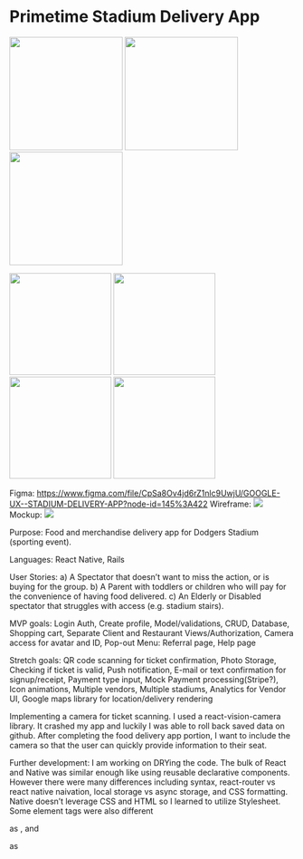 <h1>Primetime Stadium Delivery App</h1>
<p float="center">
  <img src="https://github.com/ChefJoseph/StadiumApp-Frontend/blob/main/assets/Simulator%20Screen%20Shot%20-%20iPhone%2013%20-%202022-10-23%20at%2013.58.25.png" width="200" />
  <img src="https://github.com/ChefJoseph/StadiumApp-Frontend/blob/main/assets/Simulator%20Screen%20Shot%20-%20iPhone%2013%20-%202022-10-23%20at%2013.59.09.png" width="200" /> 
  <img src="https://github.com/ChefJoseph/StadiumApp-Frontend/blob/main/assets/Simulator%20Screen%20Shot%20-%20iPhone%2013%20-%202022-10-23%20at%2013.59.13.png" width="200" />
</p>
<p float="center">
  <img src="https://github.com/ChefJoseph/StadiumApp-Frontend/blob/main/assets/Simulator%20Screen%20Shot%20-%20iPhone%2013%20-%202022-10-23%20at%2014.00.38.png" width="180" />
  <img src="https://github.com/ChefJoseph/StadiumApp-Frontend/blob/main/assets/Simulator%20Screen%20Shot%20-%20iPhone%2013%20-%202022-10-23%20at%2014.01.03.png" width="180" />
  <img src="https://github.com/ChefJoseph/StadiumApp-Frontend/blob/main/assets/Simulator%20Screen%20Shot%20-%20iPhone%2013%20-%202022-10-23%20at%2014.01.33.png" width="180" />
  <img src="https://github.com/ChefJoseph/StadiumApp-Frontend/blob/main/assets/Simulator%20Screen%20Shot%20-%20iPhone%2013%20-%202022-10-23%20at%2014.00.51.png" width="180" />
</p>

Figma:
https://www.figma.com/file/CpSa8Ov4jd6rZ1nlc9UwjU/GOOGLE-UX--STADIUM-DELIVERY-APP?node-id=145%3A422
Wireframe:
<image src="https://github.com/ChefJoseph/StadiumApp-Frontend/blob/main/assets/Stadium-Wireframe.png"/>
Mockup:
<image src="https://github.com/ChefJoseph/StadiumApp-Frontend/blob/main/assets/Stadium-%20Mockup.png"/>


Purpose: Food and merchandise delivery app for Dodgers Stadium (sporting event).

Languages: React Native, Rails

User Stories: a) A Spectator that doesn’t want to miss the action, or is buying for the group.
b) A Parent with toddlers or children who will pay for the convenience of having food delivered. 
c) An Elderly or Disabled spectator that struggles with access (e.g. stadium stairs).

MVP goals: Login Auth, Create profile, Model/validations, CRUD, Database, Shopping cart, Separate Client and Restaurant Views/Authorization, Camera access for avatar and ID, Pop-out Menu: Referral page, Help page

Stretch goals: QR code scanning for ticket confirmation, Photo Storage, Checking if ticket is valid, Push notification, E-mail or text confirmation for signup/receipt, Payment type input, Mock Payment processing(Stripe?), Icon animations, Multiple vendors, Multiple stadiums, Analytics for Vendor UI, Google maps library for location/delivery rendering




Implementing a camera for ticket scanning. I used a react-vision-camera library. It crashed my app and luckily I was able to roll back saved data on github. After completing the food delivery app portion, I want to include the camera so that the user can quickly provide information to their seat. 

Further development: I am working on DRYing the code. The bulk of React and Native was similar enough like using reusable declarative components. However there were many differences including syntax, react-router vs react native naivation, local storage vs async storage, and CSS formatting. Native doesn’t leverage CSS and HTML so I learned to utilize Stylesheet. Some element tags were also different <p> as <text>, and <div> as <view>
